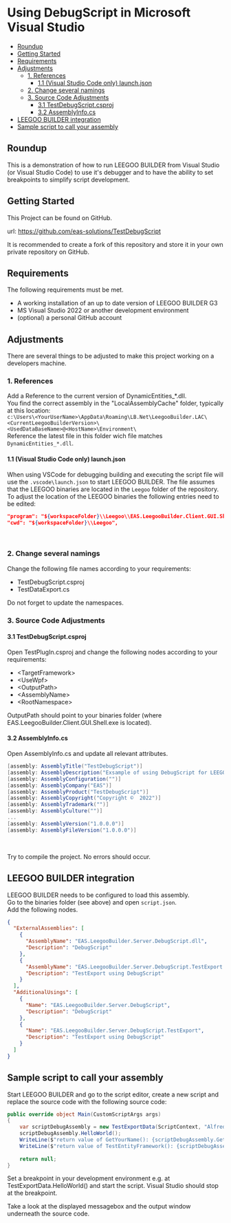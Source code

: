 <h1>
Using DebugScript in Microsoft Visual Studio
</h1>

- [Roundup](#roundup)
- [Getting Started](#getting-started)
- [Requirements](#requirements)
- [Adjustments](#adjustments)
  - [1. References](#1-references)
    - [1.1 (Visual Studio Code only) launch.json](#11-visual-studio-code-only-launchjson)
  - [2. Change several namings](#2-change-several-namings)
  - [3. Source Code Adjustments](#3-source-code-adjustments)
    - [3.1 TestDebugScript.csproj](#31-testdebugscriptcsproj)
    - [3.2 AssemblyInfo.cs](#32-assemblyinfocs)
- [LEEGOO BUILDER integration](#leegoo-builder-integration)
- [Sample script to call your assembly](#sample-script-to-call-your-assembly)

## Roundup
This is a demonstration of how to run LEEGOO BUILDER from Visual Studio (or Visual Studio Code) to use it's debugger and to have the ability to set breakpoints to simplify script development.


## Getting Started
This Project can be found on GitHub.

url: https://github.com/eas-solutions/TestDebugScript

It is recommended to create a fork of this repository and store it in your own private repository on GitHub.


## Requirements
The following requirements must be met.
- A working installation of an up to date version of LEEGOO BUILDER G3
- MS Visual Studio 2022 or another development environment
- (optional) a personal GitHub account 

## Adjustments
There are several things to be adjusted to make this project working on a developers machine.

### 1. References
Add a Reference to the current version of DynamicEntities_*.dll.<br>
You find the correct assembly in the "LocalAssemblyCache" folder, typically at this location:<br>
`c:\Users\<YourUserName>\AppData\Roaming\LB.Net\LeegooBuilder.LAC\<CurrentLeegooBuilderVersion>\<UsedDataBaseName>@<HostName>\Environment\`<br>
Reference the latest file in this folder wich file matches `DynamicEntities_*.dll`.


#### 1.1 (Visual Studio Code only) launch.json
When using VSCode for debugging building and executing the script file will use the `.vscode\launch.json` to start LEEGOO BUILDER.
The file assumes that the LEEGOO binaries are located in the `Leegoo` folder of the repository.
To adjust the location of the LEEGOO binaries the following entries need to be edited:

```json
"program": "${workspaceFolder}\\Leegoo\\EAS.LeegooBuilder.Client.GUI.Shell.exe",
"cwd": "${workspaceFolder}\\Leegoo",
```

<br>

### 2. Change several namings
Change the following file names according to your requirements:

- TestDebugScript.csproj
- TestDataExport.cs

Do not forget to update the namespaces.

### 3. Source Code Adjustments

#### 3.1 TestDebugScript.csproj
Open TestPlugIn.csproj and change the following nodes according to your requirements:
- \<TargetFramework>
- \<UseWpf>
- \<OutputPath>
- \<AssemblyName>
- \<RootNamespace>

OutputPath should point to your binaries folder (where EAS.LeegooBuilder.Client.GUI.Shell.exe is located).

#### 3.2 AssemblyInfo.cs
Open AssemblyInfo.cs and update all relevant attributes.
```c#
[assembly: AssemblyTitle("TestDebugScript")]
[assembly: AssemblyDescription("Exsample of using DebugScript for LEEGOO BUILDER G3")]
[assembly: AssemblyConfiguration("")]
[assembly: AssemblyCompany("EAS")]
[assembly: AssemblyProduct("TestDebugScript")]
[assembly: AssemblyCopyright("Copyright ©  2022")]
[assembly: AssemblyTrademark("")]
[assembly: AssemblyCulture("")]
...
[assembly: AssemblyVersion("1.0.0.0")]
[assembly: AssemblyFileVersion("1.0.0.0")]
```
<br>


Try to compile the project. No errors should occur.


## LEEGOO BUILDER integration
LEEGOO BUILDER needs to be configured to load this assembly.<br>
Go to the binaries folder (see above) and open `script.json`.<br>
Add the following nodes.
```json
{
  "ExternalAssemblies": [
    {
      "AssemblyName": "EAS.LeegooBuilder.Server.DebugScript.dll",
      "Description": "DebugScript"
    },
    {
      "AssemblyName": "EAS.LeegooBuilder.Server.DebugScript.TestExport.dll",
      "Description": "TestExport using DebugScript"
    }
  ],
  "AdditionalUsings": [
    {
      "Name": "EAS.LeegooBuilder.Server.DebugScript",
      "Description": "DebugScript"
    },
    {
      "Name": "EAS.LeegooBuilder.Server.DebugScript.TestExport",
      "Description": "TestExport using DebugScript"
    }
  ]
}
```

## Sample script to call your assembly
Start LEEGOO BUILDER and go to the script editor, create a new script and replace the source code with the following source code:
```c#
public override object Main(CustomScriptArgs args)
{
    var scriptDebugAssembly = new TestExportData(ScriptContext, "Alfred E. Neumann");
    scriptDebugAssembly.HelloWorld();
    WriteLine($"return value of GetYourName(): {scriptDebugAssembly.GetYourName()}");
    WriteLine($"return value of TestEntityFramework(): {scriptDebugAssembly.TestEntityFramework()}");
	
    return null;
}
```
Set a breakpoint in your development environment e.g. at TestExportData.HelloWorld() and start the script. 
Visual Studio should stop at the breakpoint.

Take a look at the displayed messagebox and the output window underneath the source code.
